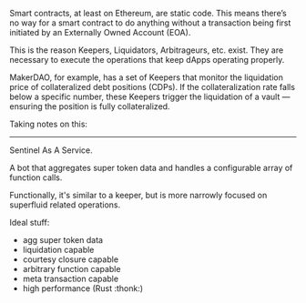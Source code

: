 Smart contracts, at least on Ethereum, are static code. This means there’s no way for a smart contract to do anything without a transaction being first initiated by an Externally Owned Account (EOA).

This is the reason Keepers, Liquidators, Arbitrageurs, etc. exist. They are necessary to execute the operations that keep dApps operating properly.

MakerDAO, for example, has a set of Keepers that monitor the liquidation price of collateralized debt positions (CDPs). If the collateralization rate falls below a specific number, these Keepers trigger the liquidation of a vault — ensuring the position is fully collateralized.

Taking notes on this:

---

Sentinel As A Service.

A bot that aggregates super token data and handles a configurable array of function calls.

Functionally, it's similar to a keeper, but is more narrowly focused on superfluid related operations.

Ideal stuff:
- agg super token data
- liquidation capable
- courtesy closure capable
- arbitrary function capable
- meta transaction capable
- high performance (Rust :thonk:)